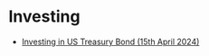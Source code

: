 # Investing

- [Investing in US Treasury Bond (15th April 2024)](https://github.com/juho-creator/Investing/blob/main/TLT.md)
